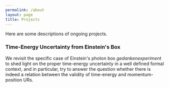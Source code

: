 ```yaml
---
permalink: /about
layout: page
title: Projects
---
```

<!-- Google tag (gtag.js) -->
<script async src="https://www.googletagmanager.com/gtag/js?id=G-HJ6840WB2S"></script>
<script>
  window.dataLayer = window.dataLayer || [];
  function gtag(){dataLayer.push(arguments);}
  gtag('js', new Date());

  gtag('config', 'G-HJ6840WB2S');
</script>

Here are some descriptions of ongoing projects.

###  Time-Energy Uncertainty from Einstein's Box

We revisit the specific case of Einstein's photon box _gedankenexperiment_ to shed light on the proper time-energy uncertainty in a well defined formal context, and in particular, try to answer the question whether there is indeed a relation between the validity of time-energy and momentum-position URs.
